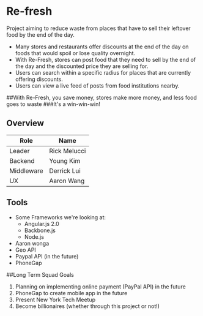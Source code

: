 # Re-fresh

Project aiming to reduce waste from places that have to sell their leftover food by the end of the day. 
  - Many stores and restaurants offer discounts at the end of the day on foods that would spoil or lose quality overnight.
  - With Re-Fresh, stores can post food that they need to sell by the end of the day and the discounted price they are selling for.
  - Users can search within a specific radius for places that are currently offering discounts.
  - Users can view a live feed of posts from food institutions nearby.

##With Re-Fresh, you save money, stores make more money, and less food goes to waste
###It's a win-win-win!



## Overview

| Role       | Name         |
|------------|--------------|
| Leader     | Rick Melucci |
| Backend    | Young Kim    |
| Middleware | Derrick Lui  |
| UX         | Aaron Wang   |

## Tools

- Some Frameworks we're looking at:
  - Angular.js 2.0
  - Backbone.js
  - Node.js
- Aaron wonga
- Geo API
- Paypal API (in the future)
- PhoneGap

##Long Term Squad Goals
  1.  Planning on implementing online payment (PayPal API) in the future
  2.  PhoneGap to create mobile app in the future
  3.  Present New York Tech Meetup
  4.  Become billionaires (whether through this project or not!)
